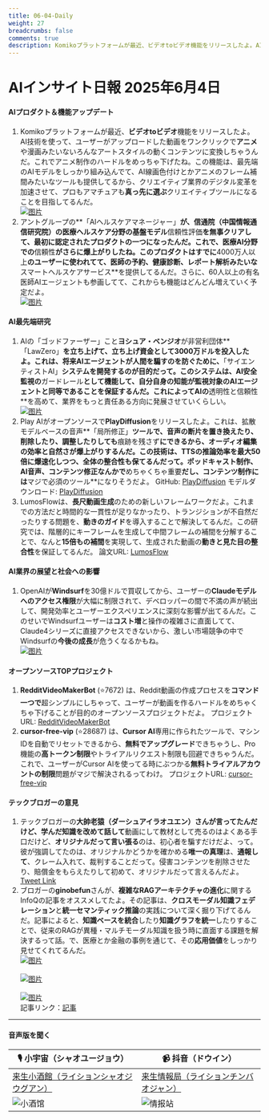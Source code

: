 ```yaml
---
title: 06-04-Daily
weight: 27
breadcrumbs: false
comments: true
description: Komikoプラットフォームが最近、ビデオtoビデオ機能をリリースしたよ。AI技術を使って、ユーザーがアップロードした動画をワンクリックでアニメや漫画みたいないろんなアートスタイルの動くコンテンツに変換しちゃうんだ。これでアニメ制作のハードルをめっちゃ下げたね。この機能は、最先端のAIモデルをしっかり組み込んでて、AI線画色付けとかアニメのフレーム補間みたいなツールも提供してるから、クリエイティブ業界のデジタル変革を加速させて、プロもアマチュアも真っ先に選ぶクリエイティブツールになることを目指してるんだ。
---
```

# AIインサイト日報 2025年6月4日

#### **AIプロダクト＆機能アップデート**

1.  Komikoプラットフォームが最近、**ビデオtoビデオ**機能をリリースしたよ。AI技術を使って、ユーザーがアップロードした動画をワンクリックで**アニメ**や漫画みたいないろんなアートスタイルの動くコンテンツに変換しちゃうんだ。これでアニメ制作のハードルをめっちゃ下げたね。この機能は、最先端のAIモデルをしっかり組み込んでて、AI線画色付けとかアニメのフレーム補間みたいなツールも提供してるから、クリエイティブ業界のデジタル変革を加速させて、プロもアマチュアも**真っ先に選ぶ**クリエイティブツールになることを目指してるんだ。
    <br/> [![图片](https://autoproxy.justlikemaki.vip/?pp=https://pic.chinaz.com/2025/0604/6388464889049235843422625.png)](https://autoproxy.justlikemaki.vip/?pp=https://pic.chinaz.com/2025/0604/6388464889049235843422625.png) <br/>
2.  アントグループの**「AIヘルスケアマネージャー」**が、信通院（中国情報通信研究院）の医療ヘルスケア分野の基盤モデル**信頼性評価**を無事クリアして、最初に認定されたプロダクトの一つになったんだ。これで、医療AI分野での**信頼性**がさらに爆上がりしたね。このプロダクトはすでに**4000万人以上**のユーザーに使われてて、医師の予約、健康診断、レポート解析みたいな**スマートヘルスケアサービス**を提供してるんだ。さらに、60人以上の有名医師AIエージェントも参画してて、これからも機能はどんどん増えていく予定だよ。
    <br/> [![图片](https://autoproxy.justlikemaki.vip/?pp=https://pic.chinaz.com/picmap/202309121506505395_0.jpg)](https://autoproxy.justlikemaki.vip/?pp=https://pic.chinaz.com/picmap/202309121506505395_0.jpg) <br/>

#### **AI最先端研究**

1.  AIの「ゴッドファーザー」こと**ヨシュア・ベンジオ**が非営利団体**「LawZero」**を立ち上げて、立ち上げ資金として3000万ドルを投入したよ。これは、将来AIエージェントが人間を騙すのを防ぐために、**「サイエンティストAI」**システムを開発するのが目的だって。このシステムは、AI安全監視の**ガードレール**として機能して、自分自身の知能が監視対象のAIエージェントと同等であることを保証するんだ。これによってAIの**透明性と信頼性**を高めて、業界をもっと責任ある方向に発展させていくらしい。
    <br/> [![图片](https://autoproxy.justlikemaki.vip/?pp=https://pic.chinaz.com/picmap/202412271635326771_0.jpg)](https://autoproxy.justlikemaki.vip/?pp=https://pic.chinaz.com/picmap/202412271635326771_0.jpg) <br/>
2.  Play AIがオープンソースで**PlayDiffusion**をリリースしたよ。これは、拡散モデルベースの音声**「局所修正」**ツールで、音声の断片を置き換えたり、削除したり、調整したりしても**痕跡を残さず**にできるから、オーディオ編集の効率と自然さが爆上がりするんだ。この技術は、**TTSの推論効率**を最大50倍に爆速化しつつ、全体の整合性も保てるんだって。ポッドキャスト制作、AI音声、コンテンツ修正なんかで**めちゃくちゃ重要**だし、コンテンツ制作には**マジで必須のツール**になりそうだよ。
    GitHub: [PlayDiffusion](https://github.com/playht/PlayDiffusion) モデルダウンロード: [PlayDiffusion](https://huggingface.co/PlayHT/PlayDiffusion)
3.  LumosFlowは、**長尺動画生成**のための新しいフレームワークだよ。これまでの方法だと時間的な一貫性が足りなかったり、トランジションが不自然だったりする問題を、**動きのガイド**を導入することで解決してるんだ。この研究では、階層的にキーフレームを生成して中間フレームの補間を分解することで、なんと**15倍もの補間**を実現して、生成された動画の**動きと見た目の整合性**を保証してるんだ。
    論文URL: [LumosFlow](https://arxiv.org/abs/2506.02497)

#### **AI業界の展望と社会への影響**

1.  OpenAIが**Windsurf**を30億ドルで買収してから、ユーザーの**Claudeモデルへのアクセス権限**が大幅に制限されて、デベロッパーの間で不満の声が続出して、開発効率とユーザーエクスペリエンスに深刻な影響が出てるんだ。このせいでWindsurfユーザーは**コスト増**と操作の複雑さに直面してて、Claude4シリーズに直接アクセスできないから、激しい市場競争の中でWindsurfの**今後の成長**が危うくなるかもね。
    <br/> [![图片](https://autoproxy.justlikemaki.vip/?pp=https://pic.chinaz.com/picmap/202502061719371797_2.jpg)](https://autoproxy.justlikemaki.vip/?pp=https://pic.chinaz.com/picmap/202502061719371797_2.jpg) <br/>

#### **オープンソースTOPプロジェクト**

1.  **RedditVideoMakerBot** (⭐7672) は、Reddit動画の作成プロセスを**コマンド一つで**超シンプルにしちゃって、ユーザーが動画を作るハードルをめちゃくちゃ下げることが目的のオープンソースプロジェクトだよ。
    プロジェクトURL: [RedditVideoMakerBot](https://github.com/elebumm/RedditVideoMakerBot)
2.  **cursor-free-vip** (⭐28687) は、**Cursor AI**専用に作られたツールで、マシンIDを自動でリセットできるから、**無料でアップグレード**できちゃうし、Pro機能の**高トークン制限**やトライアルリクエスト制限も回避できちゃうんだ。これで、ユーザーがCursor AIを使ってる時にぶつかる**無料トライアルアカウントの制限**問題がマジで解決されるってわけ。
    プロジェクトURL: [cursor-free-vip](https://github.com/yeongpin/cursor-free-vip)

#### **テックブロガーの意見**

1.  テックブロガーの**大帥老猿（ダーシュアイラオユエン）**さんが言ってたんだけど、学んだ知識を**改めて話して**動画にして教材として売るのはよくある手口だけど、**オリジナルだって言い張る**のは、初心者を騙すだけだよ、って。彼が強調してたのは、オリジナルかどうかを確かめる**唯一の真理**は、**通報して**、クレーム入れて、裁判することだって。侵害コンテンツを削除させたり、賠償金をもらえたりして初めて、オリジナルだって言えるんだよ。
    [Tweet Link](https://x.com/ezshine/status/1930068772146295153)
2.  ブロガーの**ginobefun**さんが、**複雑なRAGアーキテクチャの進化**に関するInfoQの記事をオススメしてたよ。その記事は、**クロスモーダル知識フェデレーション**と**統一セマンティック推論**の実践について深く掘り下げてるんだ。記事によると、**知識ベースを統合**したり**知識グラフを統一**したりすることで、従来のRAGが異種・マルチモーダル知識を扱う時に直面する課題を解決するって話。で、医療とか金融の事例を通じて、その**応用価値**をしっかり見せてくれてるんだ。
<br/> [![图片](https://pbs.twimg.com/media/Gsj5vqPa0AAPVEa?format=jpg&name=orig)](https://pbs.twimg.com/media/Gsj5vqPa0AAPVEa?format=jpg&name=orig) <br/> <br/> [![图片](https://pbs.twimg.com/media/Gsj52bAasAIfgTI?format=jpg&name=orig)](https://pbs.twimg.com/media/Gsj52bAasAIfgTI?format=jpg&name=orig) <br/> <br/> [![图片](https://pbs.twimg.com/media/Gsj54ksasAADTeL?format=jpg&name=orig)](https://pbs.twimg.com/media/Gsj54ksasAADTeL?format=jpg&name=orig) <br/> 記事リンク：[記事](https://bestblogs.dev/article/2ba211)

---

#### **音声版を聞く**

| 🎙️ **小宇宙（シャオユージョウ）** | 📹 **抖音（ドウイン）** |
| --- | --- |
| [来生小酒館（ライションシャオジウグアン）](https://www.xiaoyuzhoufm.com/podcast/683c62b7c1ca9cf575a5030e) | [来生情報局（ライションチンバオジャン）](https://www.douyin.com/user/MS4wLjABAAAAwpwqPQlu38sO38VyWgw9ZjDEnN4bMR5j8x111UxpseHR9DpB6-CveI5KRXOWuFwG)|
| ![小酒馆](https://s1.imagehub.cc/images/2025/06/24/f959f7984e9163fc50d3941d79a7f262.md.png) | ![情报站](https://s1.imagehub.cc/images/2025/06/24/7fc30805eeb831e1e2baa3a240683ca3.md.png) |
